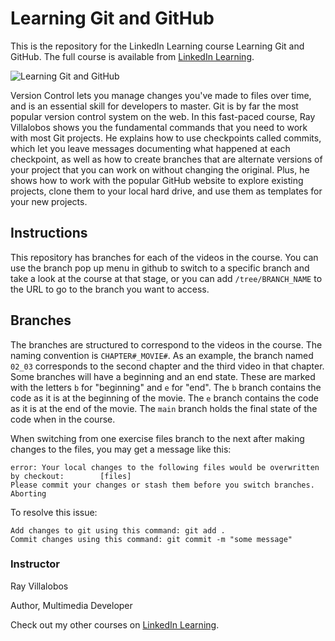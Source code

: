 # Learning Git and GitHub
This is the repository for the LinkedIn Learning course Learning Git and GitHub. The full course is available from [LinkedIn Learning][lil-course-url].









![Learning Git and GitHub][lil-thumbnail-url] 

Version Control lets you manage changes you've made to files over time, and is an essential skill for developers to master. Git is by far the most popular version control system on the web. In this fast-paced course, Ray Villalobos shows you the fundamental commands that you need to work with most Git projects. He explains how to use checkpoints called commits, which let you leave messages documenting what happened at each checkpoint, as well as how to create branches that are alternate versions of your project that you can work on without changing the original. Plus, he shows how to work with the popular GitHub website to explore existing projects, clone them to your local hard drive, and use them as templates for your new projects.

## Instructions
This repository has branches for each of the videos in the course. You can use the branch pop up menu in github to switch to a specific branch and take a look at the course at that stage, or you can add `/tree/BRANCH_NAME` to the URL to go to the branch you want to access.

## Branches
The branches are structured to correspond to the videos in the course. The naming convention is `CHAPTER#_MOVIE#`. As an example, the branch named `02_03` corresponds to the second chapter and the third video in that chapter. 
Some branches will have a beginning and an end state. These are marked with the letters `b` for "beginning" and `e` for "end". The `b` branch contains the code as it is at the beginning of the movie. The `e` branch contains the code as it is at the end of the movie. The `main` branch holds the final state of the code when in the course.

When switching from one exercise files branch to the next after making changes to the files, you may get a message like this:

    error: Your local changes to the following files would be overwritten by checkout:        [files]
    Please commit your changes or stash them before you switch branches.
    Aborting

To resolve this issue:
	
    Add changes to git using this command: git add .
	Commit changes using this command: git commit -m "some message"

### Instructor

Ray Villalobos 
                            
Author, Multimedia Developer

                            

Check out my other courses on [LinkedIn Learning](https://www.linkedin.com/learning/instructors/ray-villalobos).

[lil-course-url]: https://www.linkedin.com/learning/learning-git-and-github-14213624
[lil-thumbnail-url]: https://cdn.lynda.com/course/2421501/2421501-1629911102468-16x9.jpg
